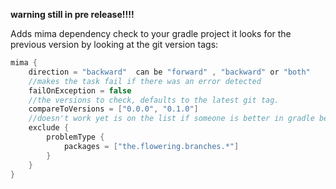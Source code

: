 **warning still in pre release!!!!**

Adds mima dependency check to your gradle project
it looks for the previous version by looking at the git version tags:
```groovy
mima {
    direction = "backward"  can be "forward" , "backward" or "both"
    //makes the task fail if there was an error detected    
    failOnException = false 
    //the versions to check, defaults to the latest git tag.
    compareToVersions = ["0.0.0", "0.1.0"]
    //doesn't work yet is on the list if someone is better in gradle be so kind to make a pr:
    exclude {
        problemType {
            packages = ["the.flowering.branches.*"] 
        }
    }
}
```